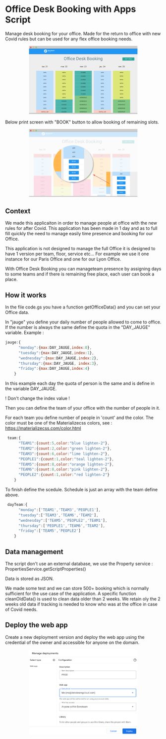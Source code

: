 # Office Desk Booking with Apps Script
Manage desk booking for your office. Made for the return to office with new Covid rules but can be used for any flex office booking needs.
<p align="center">
  <img src="https://github.com/devoteam-g-cloud/Office-Desk-Booking-with-Apps-Script/blob/main/img/screen_office_booking.png?raw=true" width="350" title="hover text">
</p>

Below print screen with "BOOK" button to allow booking of remaining slots.
<p align="center">
  <img src="https://github.com/devoteam-g-cloud/Office-Desk-Booking-with-Apps-Script/blob/main/img/screen_office_booking2.png?raw=true" width="350" title="hover text">
</p>

## Context
We made this applicaiton in order to manage people at office with the new rules for after Covid. This application has been made in 1 day and as to full fill quickly the need to manage easily time presence and booking for our Office.

This application is not designed to manage the full Office it is designed to have 1 version per team, floor, service etc... For example we use it one instance for our Paris Office and one for our Lyon Office.

With Office Desk Booking you can manageteam presence by assigning days to some teams and if there is remaining free place, each user can book a place.

## How it works
In the file code.gs you have a function getOfficeData() and you can set your Office data.

In "jauge" you define your daily number of people allowed to come to office. If the number is always the same define the quota in the "DAY_JAUGE" variable.
Example :
```javascript
jauge:{
      "monday":{max:DAY_JAUGE,index:0},
      "tuesday":{max:DAY_JAUGE,index:1},
      "wednesday":{max:DAY_JAUGE,index:2},
      "thursday":{max:DAY_JAUGE, index:3},
      "friday":{max:DAY_JAUGE,index:4}
    }
```
In this example each day the quota of person is the same and is define in the variable DAY_JAUGE.

! Don't change the index value !

Then you can define the team of your office with the number of people in it.

For each team you define number of people in 'count' and the color. The color must be one of the Materializecss colors, see : https://materializecss.com/color.html
```javascript
 team:{
      "TEAM1":{count:5,color:"blue lighten-2"},
      "TEAM2":{count:2,color:"green lighten-2"},
      "TEAM3":{count:6,color:"lime lighten-2"},
      "PEOPLE1":{count:1,color:"teal lighten-2"},
      "TEAM5":{count:8,color:"orange lighten-2"},
      "TEAM6":{count:8,color:"pink lighten-2"},
      "PEOPLE2":{count:1,color:"red lighten-2"}
    }
```

To finish define the scedule.
Schedule is just an array with the team define above.
```javascript
 dayTeam:{
      "monday":['TEAM1','TEAM3','PEOPLE1'],
      "tuesday":['TEAM3','TEAM6','TEAM2'],
      "wednesday":['TEAM5','PEOPLE2','TEAM1'],
      "thursday":['PEOPLE1','TEAM6','TEAM2'],
      "friday":['TEAM5','PEOPLE2']
    }
```
 
## Data management
The script don't use an external database, we use the Property service : PropertiesService.getScriptProperties()

Data is stored as JSON.

We made some test and we can store 500+ booking which is normally sufficient for the use case of the application. A specific function cleanOldData() is used to clean data older than 2 weeks. We retain oly the 2 weeks old data if tracking is needed to know who was at the office in case of Covid needs.

## Deploy the web app
Create a new deployment version and deploy the web app using the credential of the owner and accessible for anyone on the domain.
<p align="center">
  <img src="https://github.com/devoteam-g-cloud/Office-Desk-Booking-with-Apps-Script/blob/main/img/deploy-office-booking.png?raw=true" width="350" title="hover text">
</p>
